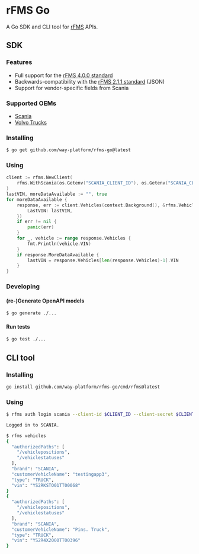 # rFMS Go

A Go SDK and CLI tool for [rFMS](https://www.fms-standard.com/) APIs.

## SDK

### Features

* Full support for the [rFMS 4.0.0 standard](https://www.fms-standard.com/Truck/down_load/Technical_Specification_rFMS_vehicle_data_V4.0.0_17.09.2021.pdf)
* Backwards-compatibility with the [rFMS 2.1.1 standard](https://www.fms-standard.com/Truck/down_load/Technical_Specification_rFMS_V2.1.0_13.10.2017.pdf) (JSON)
* Support for vendor-specific fields from Scania

### Supported OEMs

* [Scania](https://developer.scania.com)
* [Volvo Trucks](https://developer.volvotrucks.com)

### Installing

```bash
$ go get github.com/way-platform/rfms-go@latest
```

### Using

```go
client := rfms.NewClient(
    rfms.WithScania(os.Getenv("SCANIA_CLIENT_ID"), os.Getenv("SCANIA_CLIENT_SECRET")),
)
lastVIN, moreDataAvailable := "", true
for moreDataAvailable {
    response, err := client.Vehicles(context.Background(), &rfms.VehiclesRequest{
        LastVIN: lastVIN,
    })
    if err != nil {
        panic(err)
    }
    for _, vehicle := range response.Vehicles {
        fmt.Println(vehicle.VIN)
    }
    if response.MoreDataAvailable {
        lastVIN = response.Vehicles[len(response.Vehicles)-1].VIN
    }
}
```

### Developing

#### (re-)Generate OpenAPI models

```bash
$ go generate ./...
```

#### Run tests

```bash
$ go test ./...
```

## CLI tool

### Installing

```bash
go install github.com/way-platform/rfms-go/cmd/rfms@latest
```

### Using

```bash
$ rfms auth login scania --client-id $CLIENT_ID --client-secret $CLIENT_SECRET

Logged in to SCANIA.
```

```bash
$ rfms vehicles
{
  "authorizedPaths": [
    "/vehiclepositions",
    "/vehiclestatuses"
  ],
  "brand": "SCANIA",
  "customerVehicleName": "testingapp3",
  "type": "TRUCK",
  "vin": "YS2RKSTO01TT00068"
}
{
  "authorizedPaths": [
    "/vehiclepositions",
    "/vehiclestatuses"
  ],
  "brand": "SCANIA",
  "customerVehicleName": "Pins. Truck",
  "type": "TRUCK",
  "vin": "YS2R4X2000TT00396"
}
```
